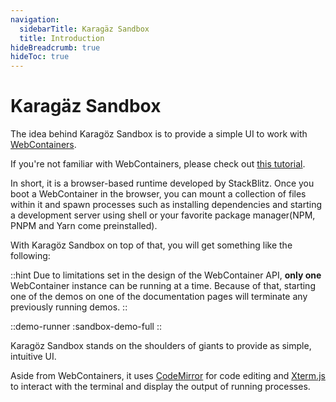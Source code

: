 ```yaml
---
navigation: 
  sidebarTitle: Karagäz Sandbox
  title: Introduction
hideBreadcrumb: true
hideToc: true
---
```


# Karagäz Sandbox

The idea behind Karagöz Sandbox is to provide a simple UI to work with 
<a href="https://webcontainers.io/" target="_blank">WebContainers</a>.

If you're not familiar with WebContainers, please check out 
<a href="https://webcontainer-tutorial.pages.dev/" target="_blank">this tutorial</a>.

In short, it is a browser-based runtime developed by StackBlitz. Once you boot a WebContainer in the browser, you 
can mount a collection of files within it and spawn processes such as installing dependencies and starting a 
development server using shell or your favorite package manager(NPM, PNPM and Yarn come preinstalled).

With Karagöz Sandbox on top of that, you will get something like the following:

::hint
Due to limitations set in the design of the WebContainer API, **only one** WebContainer instance can be running at a 
time. 
Because of that, starting one of the demos on one of the documentation pages will terminate any previously running demos.
::

::demo-runner
:sandbox-demo-full
::

Karagöz Sandbox stands on the shoulders of giants to provide as simple, intuitive UI.

Aside from WebContainers, it uses <a href="https://codemirror.net/" target="_blank">CodeMirror</a> for code editing and
<a href="https://xtermjs.org/" target="_blank">Xterm.js</a> to interact with the terminal and display the output of 
running processes.